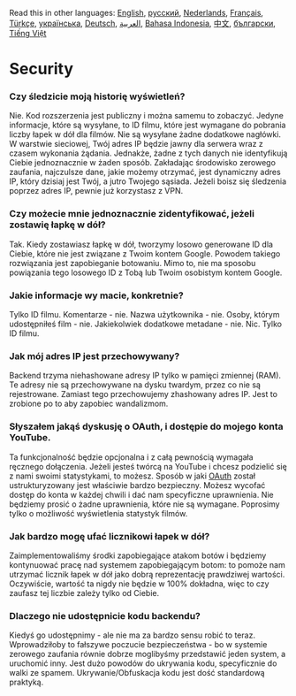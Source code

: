 Read this in other languages: [English](SECURITY-FAQ.md), [русский](SECURITY-FAQru.md), [Nederlands](SECURITY_FAQnl.md), [Français](SECURITY-FAQfr.md), [Türkçe](SECURITY-FAQtr.md), [українська](SECURITY-FAQuk.md), [Deutsch](SECURITY-FAQde.md), [العربية](SECURITY-FAQar.md), [Bahasa Indonesia](SECURITY-FAQid.md), [中文](SECURITY-FAQcn.md), [български](SECURITY-FAQbg.md), [Tiếng Việt](SECURITY-FAQvi.md)

# Security

### Czy śledzicie moją historię wyświetleń?

Nie. Kod rozszerzenia jest publiczny i można samemu to zobaczyć. Jedyne informacje, które są wysyłane, to ID filmu, które jest wymagane do pobrania liczby łapek w dół dla filmów. Nie są wysyłane żadne dodatkowe nagłówki. W warstwie sieciowej, Twój adres IP będzie jawny dla serwera wraz z czasem wykonania żądania. Jednakże, żadne z tych danych nie identyfikują Ciebie jednoznacznie w żaden sposób. Zakładając środowisko zerowego zaufania, najczulsze dane, jakie możemy otrzymać, jest dynamiczny adres IP, który dzisiaj jest Twój, a jutro Twojego sąsiada. Jeżeli boisz się śledzenia poprzez adres IP, pewnie już korzystasz z VPN.

### Czy możecie mnie jednoznacznie zidentyfikować, jeżeli zostawię łapkę w dół?

Tak. Kiedy zostawiasz łapkę w dół, tworzymy losowo generowane ID dla Ciebie, które nie jest związane z Twoim kontem Google. Powodem takiego rozwiązania jest zapobieganie botowaniu. Mimo to, nie ma sposobu powiązania tego losowego ID z Tobą lub Twoim osobistym kontem Google.

### Jakie informacje wy macie, konkretnie?

Tylko ID filmu. Komentarze - nie. Nazwa użytkownika - nie. Osoby, którym udostępniłeś film - nie. Jakiekolwiek dodatkowe metadane - nie. Nic. Tylko ID filmu.

### Jak mój adres IP jest przechowywany?

Backend trzyma niehashowane adresy IP tylko w pamięci zmiennej (RAM). Te adresy nie są przechowywane na dysku twardym, przez co nie są rejestrowane. Zamiast tego przechowujemy zhashowany adres IP. Jest to zrobione po to aby zapobiec wandalizmom.

### Słyszałem jakąś dyskusję o OAuth, i dostępie do mojego konta YouTube.

Ta funkcjonalność będzie opcjonalna i z całą pewnością wymagała ręcznego dołączenia. Jeżeli jesteś twórcą na YouTube i chcesz podzielić się z nami swoimi statystykami, to możesz. Sposób w jaki [OAuth](https://en.wikipedia.org/wiki/OAuth#:~:text=but%20without%20giving%20them%20the%20passwords.) został ustrukturyzowany jest właściwie bardzo bezpieczny. Możesz wycofać dostęp do konta w każdej chwili i dać nam specyficzne uprawnienia. Nie będziemy prosić o żadne uprawnienia, które nie są wymagane. Poprosimy tylko o możliwość wyświetlenia statystyk filmów.

### Jak bardzo mogę ufać licznikowi łapek w dół?

Zaimplementowaliśmy środki zapobiegające atakom botów i będziemy kontynuować pracę nad systemem zapobiegającym botom: to pomoże nam utrzymać licznik łapek w dół jako dobrą reprezentację prawdziwej wartości. Oczywiście, wartość ta nigdy nie będzie w 100% dokładna, więc to czy zaufasz tej liczbie zależy tylko od Ciebie.

### Dlaczego nie udostępnicie kodu backendu?

Kiedyś go udostępnimy - ale nie ma za bardzo sensu robić to teraz. Wprowadziłoby to fałszywe poczucie bezpieczeństwa - bo w systemie zerowego zaufania równie dobrze moglibyśmy przedstawić jeden system, a uruchomić inny. Jest dużo powodów do ukrywania kodu, specyficznie do walki ze spamem. Ukrywanie/Obfuskacja kodu jest dość standardową praktyką.
